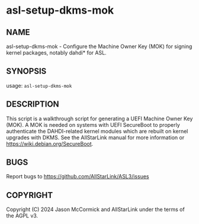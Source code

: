 # asl-setup-dkms-mok

## NAME
asl-setup-dkms-mok - Configure the Machine Owner Key (MOK)
for signing kernel packages, notably dahdi* for ASL.

## SYNOPSIS
usage: `asl-setup-dkms-mok`

## DESCRIPTION
This script is a walkthrough script for generating a UEFI Machine Owner
Key (MOK). A MOK is needed on systems with UEFI SecureBoot to properly
authenticate the DAHDI-related kernel modules which are rebuilt on kernel
upgrades with DKMS. See the AllStarLink manual for more information or
https://wiki.debian.org/SecureBoot.

## BUGS
Report bugs to https://github.com/AllStarLink/ASL3/issues

## COPYRIGHT
Copyright (C) 2024 Jason McCormick and AllStarLink
under the terms of the AGPL v3.